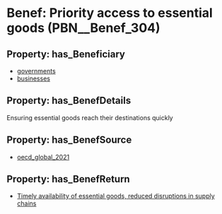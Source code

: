 # Benef: __Priority access to essential goods__ (PBN__Benef_304)

## Property: has_Beneficiary

* [governments](../Stakeholder/PBN__Stakeholder_47)
* [businesses](../Stakeholder/PBN__Stakeholder_147)

## Property: has_BenefDetails

Ensuring essential goods reach their destinations quickly

## Property: has_BenefSource

* [oecd_global_2021](../Article/PBN__Article_60)

## Property: has_BenefReturn

* [Timely availability of essential goods, reduced disruptions in supply chains](../BenefReturn/PBN__BenefReturn_322)

